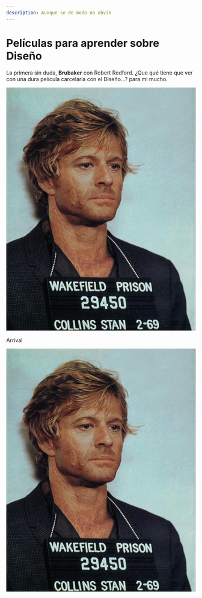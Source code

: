 ```yaml
---
description: Aunque se de modo no obvio
---
```


# Películas para aprender sobre Diseño

La primera sin duda, **Brubaker** con Robert Redford. ¿Que qué tiene que ver con una dura película carcelaria con el Diseño…? para mi mucho.

![](../.gitbook/assets/imagen%20%284%29.png)

Arrival

![](../.gitbook/assets/imagen%20%282%29.png)



